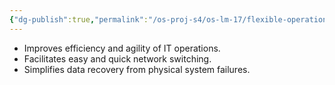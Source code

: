 ```yaml
---
{"dg-publish":true,"permalink":"/os-proj-s4/os-lm-17/flexible-operations/","dgPassFrontmatter":true}
---
```


-  Improves efficiency and agility of IT operations.
- Facilitates easy and quick network switching.
- Simplifies data recovery from physical system failures.